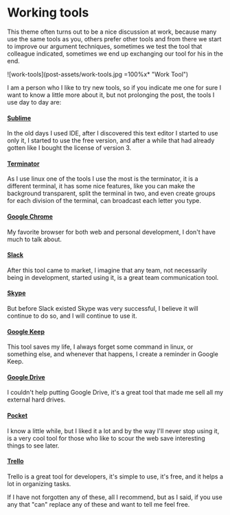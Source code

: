 # Working tools

This theme often turns out to be a nice discussion at work, because many use the same tools as you, others prefer other tools and from there we start to improve our argument techniques, sometimes we test the tool that colleague indicated, sometimes we end up exchanging our tool for his in the end.

![work-tools](post-assets/work-tools.jpg =100%x* "Work Tool")

I am a person who I like to try new tools, so if you indicate me one for sure I want to know a little more about it, but not prolonging the post, the tools I use day to day are:

#### <a href="https://www.sublimetext.com/" target="_blank">Sublime</a>

In the old days I used IDE, after I discovered this text editor I started to use only it, I started to use the free version, and after a while that had already gotten like I bought the license of version 3.

#### <a href="http://gnometerminator.blogspot.com.br/p/introduction.html" target="_blank">Terminator</a>

As I use linux one of the tools I use the most is the terminator, it is a different terminal, it has some nice features, like you can make the background transparent, split the terminal in two, and even create groups for each division of the terminal, can broadcast each letter you type.

#### <a href="https://www.google.com/chrome/" target="_blank">Google Chrome</a>

My favorite browser for both web and personal development, I don't have much to talk about.

#### <a href="https://slack.com/" target="_blank">Slack</a>

After this tool came to market, I imagine that any team, not necessarily being in development, started using it, is a great team communication tool.

#### <a href="http://www.skype.com/" target="_blank">Skype</a>

But before Slack existed Skype was very successful, I believe it will continue to do so, and I will continue to use it.

#### <a href="https://keep.google.com/" target="_blank">Google Keep</a>

This tool saves my life, I always forget some command in linux, or something else, and whenever that happens, I create a reminder in Google Keep.

#### <a href="https://drive.google.com/" target="_blank">Google Drive</a>

I couldn't help putting Google Drive, it's a great tool that made me sell all my external hard drives.

#### <a href="https://getpocket.com/" target="_blank">Pocket</a>

I know a little while, but I liked it a lot and by the way I'll never stop using it, is a very cool tool for those who like to scour the web save interesting things to see later.

#### <a href="https://trello.com/" target="_blank">Trello</a>

Trello is a great tool for developers, it's simple to use, it's free, and it helps a lot in organizing tasks.

If I have not forgotten any of these, all I recommend, but as I said, if you use any that "can" replace any of these and want to tell me feel free.
